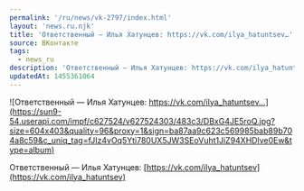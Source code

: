 ```yaml
---
permalink: '/ru/news/vk-2797/index.html'
layout: 'news.ru.njk'
title: 'Ответственный — Илья Хатунцев: https://vk.com/ilya_hatuntsev…'
source: ВКонтакте
tags:
  - news_ru
description: 'Ответственный — Илья Хатунцев: https://vk.com/ilya_hatuntsev…'
updatedAt: 1455361064
---
```

![Ответственный — Илья Хатунцев: https://vk.com/ilya_hatuntsev…](https://sun9-54.userapi.com/impf/c627524/v627524303/483c3/DBxG4JE5roQ.jpg?size=604x403&quality=96&proxy=1&sign=ba87aa9c623c569985bab89b704a8c59&c_uniq_tag=fJIz4vOq5Yti780UX5JW3SEoVuht1JiZ94XHDlve0Ew&type=album)

Ответственный — Илья Хатунцев: [https://vk.com/ilya_hatuntsev](https://vk.com/ilya_hatuntsev)
